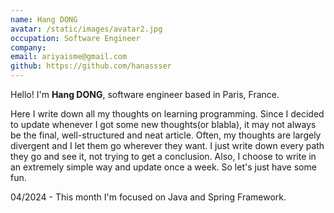 ```yaml
---
name: Hang DONG
avatar: /static/images/avatar2.jpg
occupation: Software Engineer
company:
email: ariyaisme@gmail.com
github: https://github.com/hanassser
---
```


Hello! I'm **Hang DONG**, software engineer based in Paris, France.

Here I write down all my thoughts on learning programming.
Since I decided to update whenever I got some new thoughts(or blabla),
it may not always be the final, well-structured and neat article.
Often, my thoughts are largely divergent and I let them go wherever they want.
I just write down every path they go and see it, not trying to get a conclusion.
Also, I choose to write in an extremely simple way and update once a week.
So let's just have some fun.

04/2024 - This month I'm focused on Java and Spring Framework.
